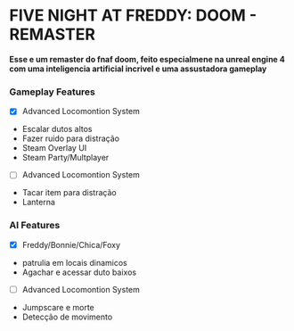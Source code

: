 # **FIVE NIGHT AT FREDDY: DOOM - REMASTER**

**Esse e um remaster do fnaf doom, feito especialmene na unreal engine 4 com uma inteligencia artificial incrivel e uma assustadora gameplay**

### Gameplay Features
- [x] Advanced Locomontion System
 * Escalar dutos altos
 * Fazer ruido para distração
 * Steam Overlay UI
 * Steam Party/Multplayer
- [ ] Advanced Locomontion System
 * Tacar item para distração
 * Lanterna

### AI Features
- [x] Freddy/Bonnie/Chica/Foxy
 * patrulia em locais dinamicos
 * Agachar e acessar duto baixos
- [ ] Advanced Locomontion System
 * Jumpscare e morte
 * Detecção de movimento
